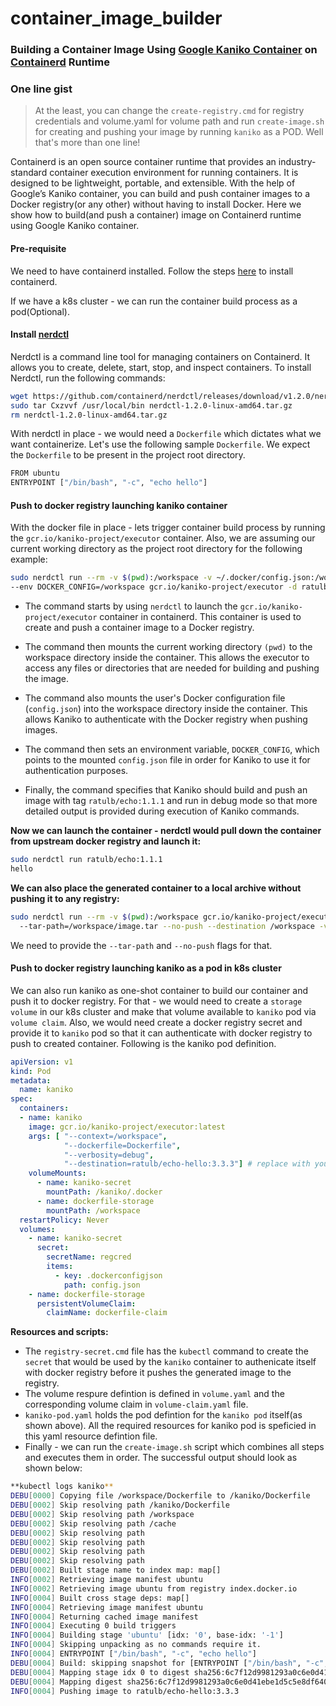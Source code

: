 # container_image_builder
### Building a Container Image Using [Google Kaniko Container](https://github.com/GoogleContainerTools/kaniko) on [Containerd](https://github.com/containerd/containerd) Runtime 

### One line gist
> At the least, you can change the `create-registry.cmd` for registry credentials and volume.yaml for volume path and run `create-image.sh` for creating and pushing your image by running `kaniko` as a POD. Well that's more than one line!

Containerd is an open source container runtime that provides an industry-standard container execution environment for running containers. It is designed to be lightweight, portable, and extensible. With the help of Google’s Kaniko container, you can build and push container images to a Docker registry(or any other) without having to install Docker. Here we show how to build(and push a container) image on Containerd runtime using Google Kaniko container.


#### Pre-requisite
We need to have containerd installed. Follow the steps [here](https://github.com/containerd/containerd/blob/main/docs/getting-started.md) to install containerd.

If we have a k8s cluster - we can run the container build process as a pod(Optional).

#### Install [nerdctl](https://github.com/containerd/nerdctl)

Nerdctl is a command line tool for managing containers on Containerd. It allows you to create, delete, start, stop, and inspect containers. To install Nerdctl, run the following commands: 

```bash 
wget https://github.com/containerd/nerdctl/releases/download/v1.2.0/nerdctl-1.2.0-linux-amd64.tar.gz
sudo tar Cxzvvf /usr/local/bin nerdctl-1.2.0-linux-amd64.tar.gz
rm nerdctl-1.2.0-linux-amd64.tar.gz
```

With nerdctl in place - we would need a `Dockerfile` which dictates what we want containerize. Let's use the following sample `Dockerfile`. We expect the `Dockerfile` to be present in the project root directory.

```bash 
FROM ubuntu
ENTRYPOINT ["/bin/bash", "-c", "echo hello"]
```

#### Push to docker registry launching kaniko container

With the docker file in place - lets trigger container build process by running the `gcr.io/kaniko-project/executor` container. Also, we are assuming our current working directory as the project root directory for the following example:

```bash
sudo nerdctl run --rm -v $(pwd):/workspace -v ~/.docker/config.json:/workspace/config.json \
--env DOCKER_CONFIG=/workspace gcr.io/kaniko-project/executor -d ratulb/echo:1.1.1 -v debug
```

-  The command starts by using `nerdctl` to launch the `gcr.io/kaniko-project/executor` container in containerd. This container is used to create and push a container image to a Docker registry. 

-  The command then mounts the current working directory `(pwd)` to the workspace directory inside the container. This allows the executor to access any files or directories that are needed for building and pushing the image. 

-  The command also mounts the user's Docker configuration file (`config.json`) into the workspace directory inside the container. This allows Kaniko to authenticate with the Docker registry when pushing images. 

-  The command then sets an environment variable, `DOCKER_CONFIG`, which points to the mounted `config.json` file in order for Kaniko to use it for authentication purposes. 

-  Finally, the command specifies that Kaniko should build and push an image with tag `ratulb/echo:1.1.1` and run in debug mode so that more detailed output is provided during execution of Kaniko commands.

**Now we can launch the container - nerdctl would pull down the container from upstream docker registry and launch it:**

```bash
sudo nerdctl run ratulb/echo:1.1.1
hello
```
**We can also place the generated container to a local archive without pushing it to any registry:**

```bash
sudo nerdctl run --rm -v $(pwd):/workspace gcr.io/kaniko-project/executor
  --tar-path=/workspace/image.tar --no-push --destination /workspace -v debug
```

We need to provide the `--tar-path` and `--no-push` flags for that.

#### Push to docker registry launching kaniko as a pod in k8s cluster

We can also run kaniko as one-shot container to build our container and push it to docker registry. For that - we would need to create a `storage volume` in our k8s cluster and make that volume available to `kaniko` pod via `volume claim`. Also, we would need create a docker registry secret and provide it to `kaniko` pod so that it can authenticate with docker registry to push to created container. Following is the kaniko pod definition.

```yaml
apiVersion: v1
kind: Pod
metadata:
  name: kaniko
spec:
  containers:
  - name: kaniko
    image: gcr.io/kaniko-project/executor:latest
    args: [ "--context=/workspace",
            "--dockerfile=Dockerfile",
            "--verbosity=debug",
            "--destination=ratulb/echo-hello:3.3.3"] # replace with your dockerhub account
    volumeMounts:
      - name: kaniko-secret
        mountPath: /kaniko/.docker
      - name: dockerfile-storage
        mountPath: /workspace
  restartPolicy: Never
  volumes:
    - name: kaniko-secret
      secret:
        secretName: regcred
        items:
          - key: .dockerconfigjson
            path: config.json
    - name: dockerfile-storage
      persistentVolumeClaim:
        claimName: dockerfile-claim
```


**Resources and scripts:**

-  The `registry-secret.cmd` file has the `kubectl` command to create the `secret` that would be used by the `kaniko` container to authenicate itself with docker registry before it pushes the generated image to the registry.
-  The volume respure defintion is defined in `volume.yaml` and the corresponding volume claim in `volume-claim.yaml` file.
-  `kaniko-pod.yaml` holds the pod defintion for the `kaniko pod` itself(as shown above). All the required resources for kaniko pod is speficied in this yaml resource defintion file.
-  Finally - we can run the `create-image.sh` script which combines all steps and executes them in order. The successful output should look as shown below:

```bash
**kubectl logs kaniko**
DEBU[0000] Copying file /workspace/Dockerfile to /kaniko/Dockerfile 
DEBU[0002] Skip resolving path /kaniko/Dockerfile       
DEBU[0002] Skip resolving path /workspace               
DEBU[0002] Skip resolving path /cache                   
DEBU[0002] Skip resolving path                          
DEBU[0002] Skip resolving path                          
DEBU[0002] Skip resolving path                          
DEBU[0002] Skip resolving path                          
DEBU[0002] Built stage name to index map: map[]         
INFO[0002] Retrieving image manifest ubuntu             
INFO[0002] Retrieving image ubuntu from registry index.docker.io 
INFO[0004] Built cross stage deps: map[]                
INFO[0004] Retrieving image manifest ubuntu             
INFO[0004] Returning cached image manifest              
INFO[0004] Executing 0 build triggers                   
INFO[0004] Building stage 'ubuntu' [idx: '0', base-idx: '-1'] 
INFO[0004] Skipping unpacking as no commands require it. 
INFO[0004] ENTRYPOINT ["/bin/bash", "-c", "echo hello"] 
DEBU[0004] Build: skipping snapshot for [ENTRYPOINT ["/bin/bash", "-c", "echo hello"]] 
DEBU[0004] Mapping stage idx 0 to digest sha256:6c7f12d9981293a0c6e0d41ebe1d5c5e8df640d88a022cf21763d7ad4e766d72 
DEBU[0004] Mapping digest sha256:6c7f12d9981293a0c6e0d41ebe1d5c5e8df640d88a022cf21763d7ad4e766d72 to cachekey  
INFO[0004] Pushing image to ratulb/echo-hello:3.3.3     

```

